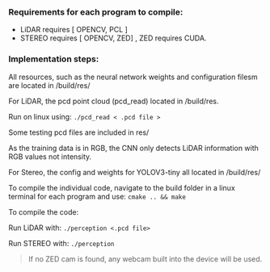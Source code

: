 ### Requirements for each program to compile:

- LiDAR requires  [ OPENCV, PCL ]
- STEREO requires [ OPENCV, ZED] , ZED requires CUDA.

### Implementation steps:

All resources, such as the neural network weights and configuration filesm are located in /build/res/

For LiDAR, the pcd point cloud (pcd_read) located
in /build/res.

Run on linux using: `./pcd_read < .pcd file >`

Some testing pcd files are included in res/

As the training data is in RGB, the CNN only detects LiDAR information with RGB values not intensity.

For Stereo, the config and weights for YOLOV3-tiny all located in /build/res/

To compile the individual code, navigate to the build folder in a linux terminal for each program and use: `cmake .. && make`

To compile the code:

Run LiDAR with: `./perception <.pcd file>`

Run STEREO with: `./perception`

> If no ZED cam is found, any webcam built into the device will be used.

